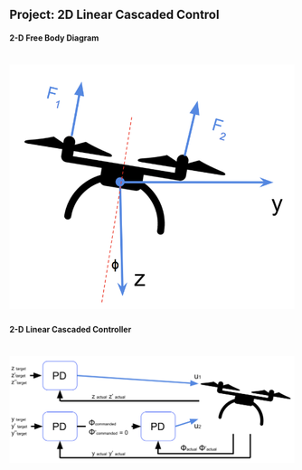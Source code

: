 ## Project: 2D Linear Cascaded Control

#### 2-D Free Body Diagram 
# ![2D Free Body Diagram](./2d_free_body_diagram.png)


#### 2-D Linear Cascaded Controller 
# ![2D Linear Cascaded Controller Diagram](./2d_cascaded_controller_diagram.png)

